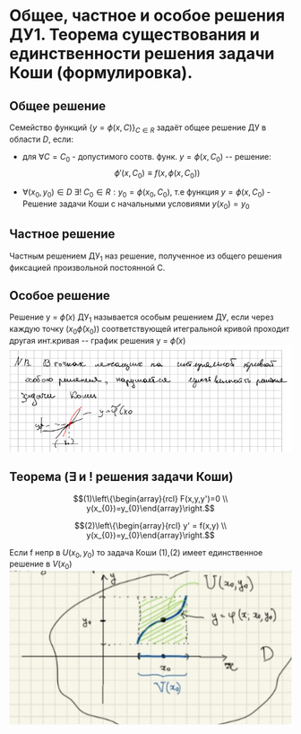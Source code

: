 # Общее, частное и особое решения ДУ1. Теорема существования и единственности решения задачи Коши (формулировка).

## Общее решение 

Семейство функций $\{y = \phi(x, C)\}_{C \in R}$ задаёт общее решение ДУ в
области $D$, если:
- для $\forall C = C_{0}$ - допустимого соотв. функ. $y = \phi(x, C_{0})$ -- решение:
$$\phi'(x, C_{0}) \equiv f(x,\phi(x,C_{0}))$$

- $\forall(x_{0},y_{0}) \in D$
$\exists!$  $C_{0} \in R: y_{0} = \phi(x_{0},C_{0})$,
т.е функция $y = \phi(x, C_{0})$ - Решение задачи Коши c начальными условиями
$y(x_{0}) = y_{0}$

## Частное решение

Частным решением $\text{ДУ}_1$ наз решение, полученное из общего решения
фиксацией произвольной постоянной С.

## Особое решение

Решение y = $\tilde\phi(x)$ $\text{ДУ}_1$ называется особым решением ДУ, если
через каждую точку $(x_{0} \tilde\phi(x_{0}))$ соответствующей итегральной
кривой проходит другая инт.кривая -- график решения y = $\tilde\phi(x)$
![К определению особого решения](attachments/ос_решение.png)

## Теорема ($\exists$ и ! решения задачи Коши)

$$(1)\left\{\begin{array}{rcl} F(x,y,y')=0 \\ y(x_{0})=y_{0}\end{array}\right.$$

$$(2)\left\{\begin{array}{rcl} y' = f(x,y) \\ y(x_{0})=y_{0}\end{array}\right.$$

Если f непр в $U(x_{0}, y_{0})$
 то задача Коши (1),(2) имеет единственное
решение в $V(x_0)$
![К определению особого решения](attachments/Коши.png)
